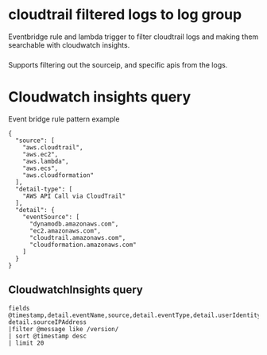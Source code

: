# cloudtrail filtered logs to log group

Eventbridge rule and lambda trigger to filter cloudtrail logs and making them searchable with cloudwatch insights.

###
Supports filtering out the sourceip, and specific apis from the logs.


# Cloudwatch insights query



Event bridge rule pattern example


```
{
  "source": [
    "aws.cloudtrail",
    "aws.ec2",
    "aws.lambda",
    "aws.ecs",
    "aws.cloudformation"
  ],
  "detail-type": [
    "AWS API Call via CloudTrail"
  ],
  "detail": {
    "eventSource": [
      "dynamodb.amazonaws.com",
      "ec2.amazonaws.com",
      "cloudtrail.amazonaws.com",
      "cloudformation.amazonaws.com"
    ]
  }
}

```

## CloudwatchInsights query


```
fields @timestamp,detail.eventName,source,detail.eventType,detail.userIdentity.principalId, detail.sourceIPAddress
|filter @message like /version/
| sort @timestamp desc
| limit 20


```
